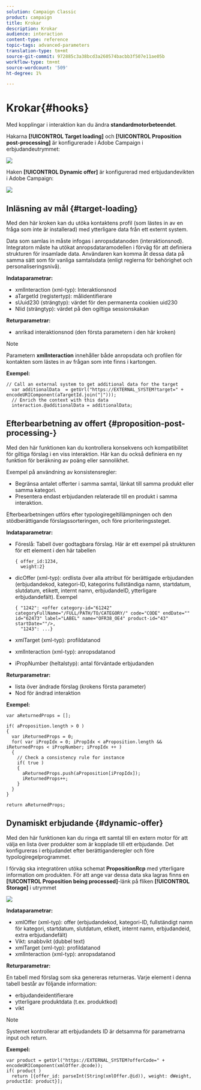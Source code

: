 ```yaml
---
solution: Campaign Classic
product: campaign
title: Krokar
description: Krokar
audience: interaction
content-type: reference
topic-tags: advanced-parameters
translation-type: tm+mt
source-git-commit: 972885c3a38bcd3a260574bacbb3f507e11ae05b
workflow-type: tm+mt
source-wordcount: '509'
ht-degree: 1%

---
```



# Krokar{#hooks}

Med kopplingar i interaktion kan du ändra **standardmotorbeteendet**.

Hakarna **[!UICONTROL Target loading]** och **[!UICONTROL Proposition post-processing]** är konfigurerade i Adobe Campaign i erbjudandeutrymmet:

![](assets/interaction_hooks_1.png)

Haken **[!UICONTROL Dynamic offer]** är konfigurerad med erbjudandevikten i Adobe Campaign:

![](assets/interaction_hooks_2.png)

## Inläsning av mål {#target-loading}

Med den här kroken kan du utöka kontaktens profil (som lästes in av en fråga som inte är installerad) med ytterligare data från ett externt system.

Data som samlas in måste infogas i anropsdatanoden (interaktionsnod). Integratorn måste ha utökat anropsdataramodellen i förväg för att definiera strukturen för insamlade data. Användaren kan komma åt dessa data på samma sätt som för vanliga samtalsdata (enligt reglerna för behörighet och personaliseringsnivå).

**Indataparametrar:**

* xmlInteraction (xml-typ): Interaktionsnod
* aTargetId (registertyp): målidentifierare
* sUuid230 (strängtyp): värdet för den permanenta cookien uid230
* Nlid (strängtyp): värdet på den ogiltiga sessionskakan

**Returparametrar:**

* anrikad interaktionsnod (den första parametern i den här kroken)

>[!NOTE]
>
>Parametern **xmlInteraction** innehåller både anropsdata och profilen för kontakten som lästes in av frågan som inte finns i kartongen.

**Exempel:**

```
// Call an external system to get additional data for the target
  var additionalData  = getUrl("https://EXTERNAL_SYSTEM?target=" + encodeURIComponent(aTargetId.join("|")));
  // Enrich the context with this data
  interaction.@additionalData = additionalData;
```

## Efterbearbetning av offert {#proposition-post-processing-}

Med den här funktionen kan du kontrollera konsekvens och kompatibilitet för giltiga förslag i en viss interaktion. Här kan du också definiera en ny funktion för beräkning av poäng eller sannolikhet.

Exempel på användning av konsistensregler:

* Begränsa antalet offerter i samma samtal, länkat till samma produkt eller samma kategori.
* Presentera endast erbjudanden relaterade till en produkt i samma interaktion.

Efterbearbetningen utförs efter typologiregeltillämpningen och den stödberättigande förslagssorteringen, och före prioriteringssteget.

**Indataparametrar:**

* Föreslå: Tabell över godtagbara förslag. Här är ett exempel på strukturen för ett element i den här tabellen

   ```
   { offer_id:1234,
     weight:2}
   ```

* dicOffer (xml-typ): ordlista över alla attribut för berättigade erbjudanden (erbjudandekod, kategori-ID, kategorins fullständiga namn, startdatum, slutdatum, etikett, internt namn, erbjudandeID, ytterligare erbjudandefält). Exempel

   ```
   { "1242": <offer category-id="61242" categoryFullName="/FULL/PATH/TO/CATEGORY/" code="CODE" endDate="" id="62473" label="LABEL" name="OFR38_OE4" product-id="43" startDate=""/>,
     "1243": ...}
   ```

* xmlTarget (xml-typ): profildatanod
* xmlInteraction (xml-typ): anropsdatanod
* iPropNumber (heltalstyp): antal förväntade erbjudanden

**Returparametrar:**

* lista över ändrade förslag (krokens första parameter)
* Nod för ändrad interaktion

**Exempel:**

```
var aReturnedProps = [];

if( aProposition.length > 0 )
{
  var iReturnedProps = 0;
  for( var iPropIdx = 0; iPropIdx < aProposition.length && iReturnedProps < iPropNumber; iPropIdx ++ )
  {
    // Check a consistency rule for instance
    if( true )
    {
      aReturnedProps.push(aProposition[iPropIdx]);
      iReturnedProps++;
    }
  }
}

return aReturnedProps;
```

## Dynamiskt erbjudande {#dynamic-offer}

Med den här funktionen kan du ringa ett samtal till en extern motor för att välja en lista över produkter som är kopplade till ett erbjudande. Det konfigureras i erbjudandet efter berättiganderegler och före typologiregelprogrammet.

I förväg ska integratören utöka schemat **PropositionRcp** med ytterligare information om produkten. För att ange var dessa data ska lagras finns en **[!UICONTROL Proposition being processed]**-länk på fliken **[!UICONTROL Storage]** i utrymmet

![](assets/interaction_hooks_3.png)

**Indataparametrar:**

* xmlOffer (xml-typ): offer (erbjudandekod, kategori-ID, fullständigt namn för kategori, startdatum, slutdatum, etikett, internt namn, erbjudandeid, extra erbjudandefält)
* Vikt: snabbvikt (dubbel text)
* xmlTarget (xml-typ): profildatanod
* xmlInteraction (xml-typ): anropsdatanod

**Returparametrar:**

En tabell med förslag som ska genereras returneras. Varje element i denna tabell består av följande information:

* erbjudandeidentifierare
* ytterligare produktdata (t.ex. produktkod)
* vikt

>[!NOTE]
>
>Systemet kontrollerar att erbjudandets ID är detsamma för parametrarna input och return.

**Exempel:**

```
var product = getUrl("https://EXTERNAL_SYSTEM?offerCode=" + encodeURIComponent(xmlOffer.@code));
if( product )
  return [{offer_id: parseInt(String(xmlOffer.@id)), weight: dWeight, productId: product}];
```

